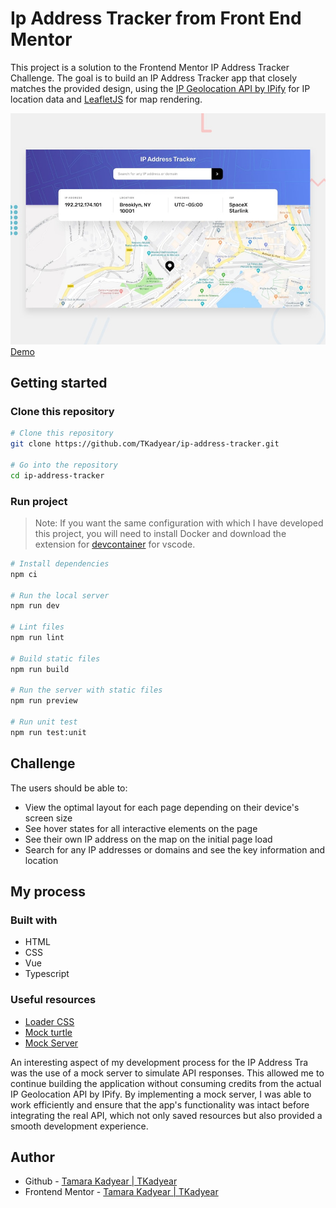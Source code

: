 # Ip Address Tracker from Front End Mentor

This project is a solution to the Frontend Mentor IP Address Tracker Challenge. The goal is to build an IP Address Tracker app that closely matches the provided design, using the [IP Geolocation API by IPify](https://geo.ipify.org/) for IP location data and [LeafletJS](https://leafletjs.com/) for map rendering.

![Design preview for the IP address tracker coding challenge](./docs/design/desktop-preview.jpg)
[Demo](https://tkadyear.github.io/ip-address-tracker/)

## Getting started

### Clone this repository

```bash
# Clone this repository
git clone https://github.com/TKadyear/ip-address-tracker.git

# Go into the repository
cd ip-address-tracker
```

### Run project

> Note: If you want the same configuration with which I have developed this project, you will need to install Docker and download the extension for [devcontainer](https://marketplace.visualstudio.com/items?itemName=ms-vscode-remote.remote-containers) for vscode.

```bash
# Install dependencies
npm ci

# Run the local server
npm run dev

# Lint files
npm run lint

# Build static files
npm run build

# Run the server with static files
npm run preview

# Run unit test
npm run test:unit
```

## Challenge

The users should be able to:

- View the optimal layout for each page depending on their device's screen size
- See hover states for all interactive elements on the page
- See their own IP address on the map on the initial page load
- Search for any IP addresses or domains and see the key information and location

## My process

### Built with

- HTML
- CSS
- Vue
- Typescript

### Useful resources
- [Loader CSS](https://css-loaders.com/)
- [Mock turtle](https://mockturtle.net/)
- [Mock Server](https://www.mocks-server.org/docs/integrations/javascript/)

An interesting aspect of my development process for the IP Address Tra was the use of a mock server to simulate API responses. This allowed me to continue building  the application without consuming credits from the actual IP Geolocation API by IPify. By implementing a mock server, I was able to work efficiently and ensure that the app's functionality was intact before integrating the real API, which not only saved resources but also provided a smooth development experience.

## Author

- Github - [Tamara Kadyear | TKadyear](https://github.com/TKadyear)
- Frontend Mentor - [Tamara Kadyear | TKadyear](https://www.frontendmentor.io/profile/TKadyear)
